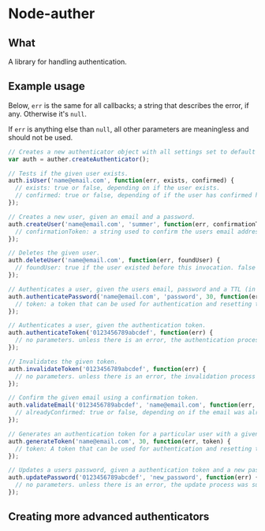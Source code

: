 Node-auther
===========

What
----

A library for handling authentication.



Example usage
-------------

Below, `err` is the same for all callbacks; a string that describes the error, if any. Otherwise it's `null`.

If `err` is anything else than `null`, all other parameters are meaningless and should not be used.


````javascript
// Creates a new authenticator object with all settings set to default values.
var auth = auther.createAuthenticator();

// Tests if the given user exists.
auth.isUser('name@email.com', function(err, exists, confirmed) {
  // exists: true or false, depending on if the user exists.
  // confirmed: true or false, depending of if the user has confirmed his/her email address.
});

// Creates a new user, given an email and a password.
auth.createUser('name@email.com', 'summer', function(err, confirmationToken) {
  // confirmationToken: a string used to confirm the users email address.
});

// Deletes the given user.
auth.deleteUser('name@email.com', function(err, foundUser) {
  // foundUser: true if the user existed before this invocation. false if there was no user with the provided name.
});

// Authenticates a user, given the users email, password and a TTL (in minutes) for the authentication.
auth.authenticatePassword('name@email.com', 'password', 30, function(err, token) {
  // token: a token that can be used for authentication and resetting the given users password.
});

// Authenticates a user, given the authentication token.
auth.authenticateToken('0123456789abcdef', function(err) {
  // no parameters. unless there is an error, the authentication process was successful.
});

// Invalidates the given token.
auth.invalidateToken('0123456789abcdef', function(err) {
  // no parameters. unless there is an error, the invalidation process was successful.
});

// Confirm the given email using a confirmation token.
auth.validateEmail('0123456789abcdef', 'name@email.com', function(err, alreadyConfirmed) {
  // alreadyConfirmed: true or false, depending on if the email was already confirmed or not.
});

// Generates an authentication token for a particular user with a given TTL (in minutes).
auth.generateToken('name@email.com', 30, function(err, token) {
  // token: A token that can be used for authentication and resetting the given users password.
});

// Updates a users password, given a authentication token and a new password.
auth.updatePassword('0123456789abcdef', 'new_password', function(err) {
  // no parameters. unless there is an error, the update process was successful.
});
````


Creating more advanced authenticators
-------------------------------------

